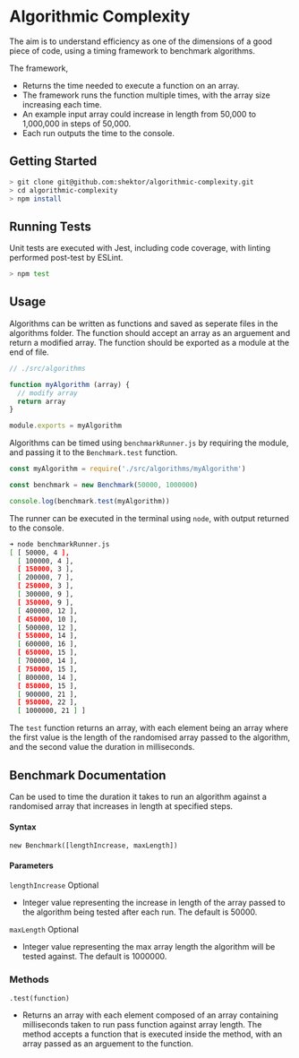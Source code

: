 # Algorithmic Complexity

The aim is to understand efficiency as one of the dimensions of a good piece of code, using a timing framework to benchmark algorithms.

The framework,
- Returns the time needed to execute a function on an array.
- The framework runs the function multiple times, with the array size increasing each time.
- An example input array could increase in length from 50,000 to 1,000,000 in steps of 50,000.
- Each run outputs the time to the console.

## Getting Started

```bash
> git clone git@github.com:shektor/algorithmic-complexity.git
> cd algorithmic-complexity
> npm install
```

## Running Tests

Unit tests are executed with Jest, including code coverage, with linting performed post-test by ESLint.

```bash
> npm test
```

## Usage

Algorithms can be written as functions and saved as seperate files in the algorithms folder. The function should accept an array as an arguement and return a modified array. The function should be exported as a module at the end of file. 
```javascript
// ./src/algorithms

function myAlgorithm (array) {
  // modify array
  return array
}

module.exports = myAlgorithm
```

Algorithms can be timed using `benchmarkRunner.js` by requiring the module, and passing it to the `Benchmark.test` function.
```javascript
const myAlgorithm = require('./src/algorithms/myAlgorithm')

const benchmark = new Benchmark(50000, 1000000)

console.log(benchmark.test(myAlgorithm))
```

The runner can be executed in the terminal using `node`, with output returned to the console.
```bash
➜ node benchmarkRunner.js
[ [ 50000, 4 ],
  [ 100000, 4 ],
  [ 150000, 3 ],
  [ 200000, 7 ],
  [ 250000, 3 ],
  [ 300000, 9 ],
  [ 350000, 9 ],
  [ 400000, 12 ],
  [ 450000, 10 ],
  [ 500000, 12 ],
  [ 550000, 14 ],
  [ 600000, 16 ],
  [ 650000, 15 ],
  [ 700000, 14 ],
  [ 750000, 15 ],
  [ 800000, 14 ],
  [ 850000, 15 ],
  [ 900000, 21 ],
  [ 950000, 22 ],
  [ 1000000, 21 ] ]
```

The `test` function returns an array, with each element being an array where the first value is the length of the randomised array passed to the algorithm, and the second value the duration in milliseconds.

## Benchmark Documentation

Can be used to time the duration it takes to run an algorithm against a randomised array that increases in length at specified steps.

#### Syntax
```
new Benchmark([lengthIncrease, maxLength])
```
#### Parameters
`lengthIncrease` Optional 
- Integer value representing the increase in length of the array passed to the algorithm being tested after each run. The default is 50000.

`maxLength` Optional
- Integer value representing the max array length the algorithm will be tested against. The default is 1000000.

### Methods

`.test(function)`
- Returns an array with each element composed of an array containing milliseconds taken to run pass function against array length. The method accepts a function that is executed inside the method, with an array passed as an arguement to the function. 
